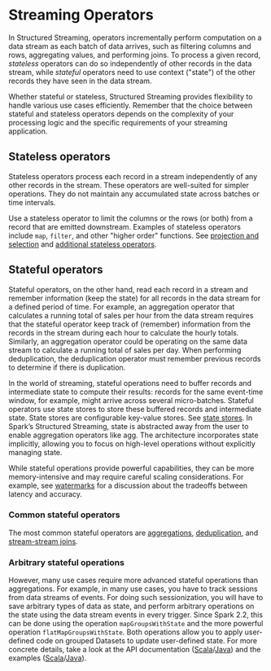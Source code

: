# Streaming Operators

In Structured Streaming, operators incrementally perform computation on a data stream as each batch of data arrives, such as filtering columns and rows, aggregating values, and performing joins. To process a given record, _stateless_ operators can do so independently of other records in the data stream, while _stateful_ operators need to use context ("state") of the other records they have seen in the data stream.

Whether stateful or stateless, Structured Streaming provides flexibility to handle various use cases efficiently.
Remember that the choice between stateful and stateless operators depends on the complexity of your processing logic and the specific requirements of your streaming application.

## Stateless operators

Stateless operators process each record in a stream independently of any other records in the stream. These operators are well-suited for simpler operations. They do not maintain any accumulated state across batches or time intervals.

Use a stateless operator to limit the columns or the rows (or both) from a record that are emitted downstream. Examples of stateless operators include `map`, `filter`, and other "higher order" functions. See [projection and selection](../operators/stateless/projection_selection.md) and [additional stateless operators](../operators/stateless/additional_operators.md).

## Stateful operators

Stateful operators, on the other hand, read each record in a stream and remember information (keep the state) for all records in the data stream for a defined period of time. For example, an aggregation operator that calculates a running total of sales per hour from the data stream requires that the stateful operator keep track of (remember) information from the records in the stream during each hour to calculate the hourly totals. Similarly, an aggregation operator could be operating on the same data stream to calculate a running total of sales per day. When performing deduplication, the deduplication operator must remember previous records to determine if there is duplication.

In the world of streaming, stateful operations need to buffer records and intermediate state to compute their results: records for the same event-time window, for example, might arrive across several micro-batches. Stateful operators use state stores to store these buffered records and intermediate state. State stores are configurable key-value stores. See [state stores](../stream_options/state_stores.md). In Spark’s Structured Streaming, state is abstracted away from the user to enable aggregation operators like agg.
The architecture incorporates state implicitly, allowing you to focus on high-level operations without explicitly managing state.

While stateful operations provide powerful capabilities, they can be more memory-intensive and may require careful scaling considerations. For example, see [watermarks](../operators/stateful/watermarks.md) for a discussion about the tradeoffs between latency and accuracy.

### Common stateful operators

The most common stateful operators are [aggregations](../operators/stateful/aggregation.md), [deduplication](../operators/stateful/deduplication.md), and [stream-stream joins](../operators/stateful/joins.md).

### Arbitrary stateful operations

However, many use cases require more advanced stateful operations than aggregations. For example, in many use cases, you have to track sessions from data streams of events. For doing such sessionization, you will have to save arbitrary types of data as state, and perform arbitrary operations on the state using the data stream events in every trigger. Since Spark 2.2, this can be done using the operation `mapGroupsWithState` and the more powerful operation `flatMapGroupsWithState`. Both operations allow you to apply user-defined code on grouped Datasets to update user-defined state. For more concrete details, take a look at the API documentation ([Scala](https://spark.apache.org/docs/latest/api/scala/org/apache/spark/sql/streaming/GroupState.html)/[Java](https://spark.apache.org/docs/latest/api/java/org/apache/spark/sql/streaming/GroupState.html)) and the examples ([Scala](https://github.com/apache/spark/blob/v3.5.1/examples/src/main/scala/org/apache/spark/examples/sql/streaming/StructuredComplexSessionization.scala)/[Java](https://github.com/apache/spark/blob/v3.5.1/examples/src/main/java/org/apache/spark/examples/sql/streaming/JavaStructuredComplexSessionization.java)).
